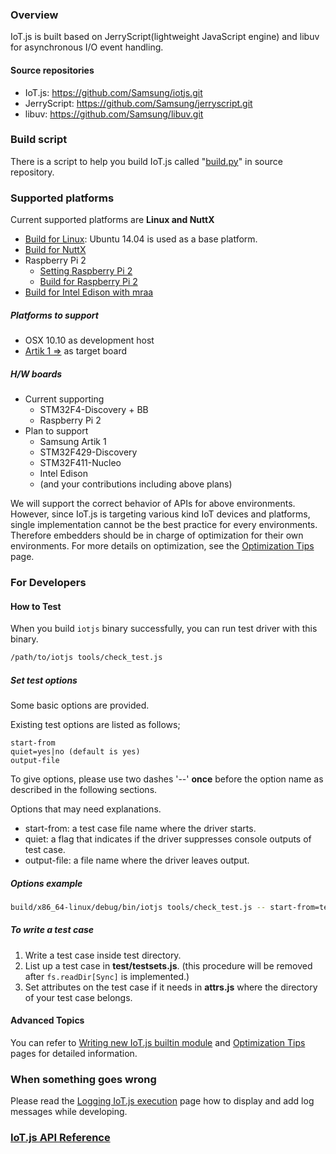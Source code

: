 ### Overview
IoT.js is built based on JerryScript(lightweight JavaScript engine) and libuv for asynchronous I/O event handling.

#### Source repositories
* IoT.js: https://github.com/Samsung/iotjs.git
* JerryScript: https://github.com/Samsung/jerryscript.git
* libuv: https://github.com/Samsung/libuv.git

### Build script
There is a script to help you build IoT.js called "[build.py](../tools/build.py)" in source repository.

### Supported platforms
Current supported platforms are **Linux and NuttX**

* [Build for Linux](Build-for-Linux.md): Ubuntu 14.04 is used as a base platform.
* [Build for NuttX](Build-for-NuttX.md)
* Raspberry Pi 2
    * [Setting Raspberry Pi 2](Setting-Raspberry-Pi-2.md)
    * [Build for Raspberry Pi 2](Build-for-RPi2.md)
* [Build for Intel Edison with mraa](Build-for-Edison-with-mraa.md)

##### Platforms to support
* OSX 10.10 as development host
* [Artik 1 =>](https://www.artik.io/hardware/artik-1) as target board

##### H/W boards
* Current supporting
    * STM32F4-Discovery + BB
    * Raspberry Pi 2
* Plan to support
    * Samsung Artik 1
    * STM32F429-Discovery
    * STM32F411-Nucleo
    * Intel Edison
    * (and your contributions including above plans)

We will support the correct behavior of APIs for above environments. However, since IoT.js is targeting various kind IoT devices and platforms, single implementation cannot be the best practice for every environments. Therefore embedders should be in charge of optimization for their own environments. For more details on optimization, see the [Optimization Tips](Optimization-Tips.md) page.

### For Developers

#### How to Test

When you build ``iotjs`` binary successfully, you can run test driver with this binary.

```bash
/path/to/iotjs tools/check_test.js
```

##### Set test options

Some basic options are provided.

Existing test options are listed as follows;
```
start-from
quiet=yes|no (default is yes)
output-file
```

To give options, please use two dashes '--' **once** before the option name as described in the following sections.

Options that may need explanations.
* start-from: a test case file name where the driver starts.
* quiet: a flag that indicates if the driver suppresses console outputs of test case.
* output-file: a file name where the driver leaves output.

##### Options example

```bash
build/x86_64-linux/debug/bin/iotjs tools/check_test.js -- start-from=test_console.js quiet=no
```

##### To write a test case

1. Write a test case inside test directory.
2. List up a test case in **test/testsets.js**. (this procedure will be removed after ``fs.readDir[Sync]`` is implemented.)
3. Set attributes on the test case if it needs in **attrs.js** where the directory of your test case belongs.

#### Advanced Topics
You can refer to [Writing new IoT.js builtin module](Writing-New-Builtin-Module.md) and [Optimization Tips](Optimization-Tips.md) pages for detailed information.

### When something goes wrong
Please read the [Logging IoT.js execution](Logging-IoT.js-execution.md) page how to display and add log messages while developing.

### [IoT.js API Reference](IoT.js-API-reference.md)
